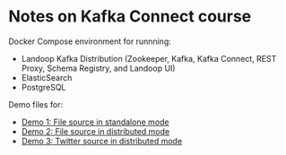 # Notes on Kafka Connect course

Docker Compose environment for runnning:

* Landoop Kafka Distribution (Zookeeper, Kafka, Kafka Connect, REST Proxy, Schema Registry, and Landoop UI)
* ElasticSearch
* PostgreSQL

Demo files for:

* [Demo 1: File source in standalone mode](code/demo-1)
* [Demo 2: File source in distributed mode](code/demo-2)
* [Demo 3: Twitter source in distributed mode](code/demo-3)
